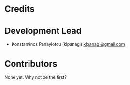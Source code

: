 # Credits

# Development Lead

* Konstantinos Panayiotou (klpanagi) <klpanagi@gmail.com>

# Contributors

None yet. Why not be the first?

